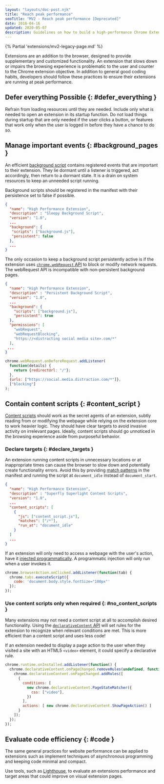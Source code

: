 ```yaml
---
layout: "layouts/doc-post.njk"
title: "Reach peak performance"
seoTitle: "MV2 - Reach peak performance [Deprecated]"
date: 2018-04-16
updated: 2020-05-07
description: Guidelines on how to build a high-performance Chrome Extension.
---
```


{% Partial 'extensions/mv2-legacy-page.md' %}

Extensions are an addition to the browser, designed to provide supplementary and customized
functionality. An extension that slows down or impairs the browsing experience is problematic to the
user and counter to the Chrome extension objective. In addition to general good coding habits,
developers should follow these practices to ensure their extensions are running at peak performance.

## Defer everything Possible {: #defer_everything }

Refrain from loading resources until they are needed. Include only what is needed to open an
extension in its startup function. Do not load things during startup that are only needed if the
user clicks a button, or features that work only when the user is logged in before they have a
chance to do so.

## Manage important events {: #background_pages }

An efficient [background script][1] contains registered events that are important to their
extension. They lie dormant until a listener is triggered, act accordingly, then return to a dormant
state. It is a drain on system resources to keep an unneeded script running.

Background scripts should be registered in the manifest with their persistence set to false if
possible.

```json
{
  "name": "High Performance Extension",
  "description" : "Sleepy Background Script",
  "version": "1.0",
  ...
  "background": {
   "scripts": ["background.js"],
   "persistent": false
  },
  ...
}
```

The only occasion to keep a background script persistently active is if the extension uses
[`chrome.webRequest` API][2] to block or modify network requests. The webRequest API is incompatible
with non-persistent background pages.

```json
{
  "name": "High Performance Extension",
  "description" : "Persistent Background Script",
  "version": "1.0",
  ...
  "background": {
    "scripts": ["background.js"],
    "persistent": true
  },
  "permissions": [
    "webRequest",
    "webRequestBlocking",
    "https://<distracting social media site>.com/*"
  ],
 ...
}
```

```js
chrome.webRequest.onBeforeRequest.addListener(
  function(details) {
    return {redirectUrl: "/"};
  },
  {urls: ["https://social.media.distraction.com/*"]},
  ["blocking"]
);
```

## Contain content scripts {: #content_script }

[Content scripts][3] should work as the secret agents of an extension, subtly reading from or
modifying the webpage while relying on the extension core to work heavier logic. They should have
clear targets to avoid invasive activity on irrelevant pages. Ideally, content scripts should go
unnoticed in the browsing experience aside from purposeful behavior.

### Declare targets {: #declare_targets }

An extension running content scripts in unnecessary locations or at inappropriate times can cause
the browser to slow down and potentially create functionality errors. Avoid this by providing [match
patterns][4] in the manifest and running the script at `document_idle` instead of `document_start`.

```json
{
  "name": "High Performance Extension",
  "description" : "Superfly Superlight Content Scripts",
  "version": "1.0",
  ...
  "content_scripts": [
    {
      "js": ["content_script.js"],
      "matches": ["/*"],
      "run_at": "document_idle"
    }
  ]
  ...
}
```

If an extension will only need to access a webpage with the user's action, have it [injected
programmatically][5]. A programmatic injection will only run when a user invokes it.

```js
chrome.browserAction.onClicked.addListener(function(tab) {
  chrome.tabs.executeScript({
    code: 'document.body.style.fontSize="100px"'
  });
});
```

### Use content scripts only when required {: #no_content_scripts }

Many extensions may not need a content script at all to accomplish desired functionality. Using the
[`declarativeContent` API][6] will set rules for the extension to recognize when relevant conditions
are met. This is more efficient than a content script and uses less code!

If an extension needed to display a page action to the user when they visited a site with an HTML5
`<video>` element, it could specify a declarative rule.

```js
chrome.runtime.onInstalled.addListener(function() {
  chrome.declarativeContent.onPageChanged.removeRules(undefined, function() {
    chrome.declarativeContent.onPageChanged.addRules([
      {
        conditions: [
          new chrome.declarativeContent.PageStateMatcher({
            css: ["video"],
          })
        ],
        actions: [ new chrome.declarativeContent.ShowPageAction() ]
      }
    ]);
  });
});
```

## Evaluate code efficiency {: #code }

The same general practices for website performance can be applied to extensions such as implement
techniques of asynchronous programming and keeping code minimal and compact.

Use tools, such as [Lighthouse][7], to evaluate an extensions performance and target areas that
could improve on visual extension pages.

[1]: /background_pages
[2]: /webRequest
[3]: /content_scripts
[4]: /match_patterns
[5]: /content_scripts#pi
[6]: /declarativeContent
[7]: https://developers.google.com/web/tools/lighthouse

